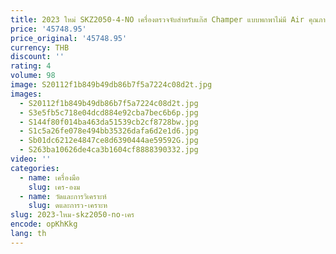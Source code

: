 ```yaml
---
title: 2023 ใหม่ SKZ2050-4-NO เครื่องตรวจจับสําหรับแก๊ส Champer แบบพกพาไม่มี Air คุณภาพ monit WiFi
price: '45748.95'
price_original: '45748.95'
currency: THB
discount: ''
rating: 4
volume: 98
image: S20112f1b849b49db86b7f5a7224c08d2t.jpg
images:
  - S20112f1b849b49db86b7f5a7224c08d2t.jpg
  - S3e5fb5c718e04dcd884e92cba7bec6b6p.jpg
  - S144f80f014ba463da51539cb2cf8728bw.jpg
  - S1c5a26fe078e494bb35326dafa6d2e1d6.jpg
  - Sb01dc6212e4847ce8d6390444ae59592G.jpg
  - S263ba10626de4ca3b1604cf8888390332.jpg
video: ''
categories:
  - name: เครื่องมือ
    slug: เคร-องม
  - name: วัดและการวิเคราะห์
    slug: ดและการว-เคราะห
slug: 2023-ใหม-skz2050-no-เคร
encode: opKhKkg
lang: th
---
```

  